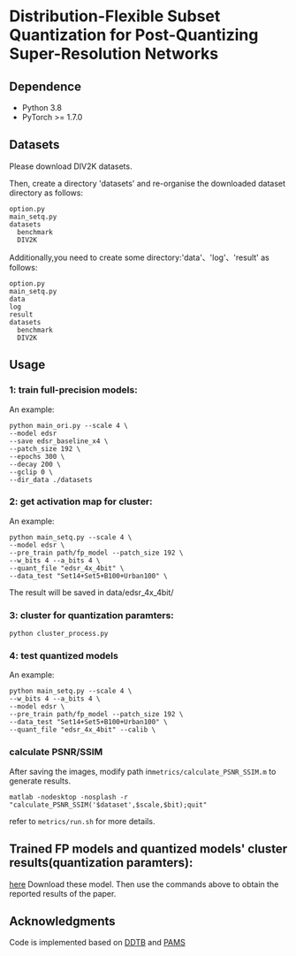 # Distribution-Flexible Subset Quantization for Post-Quantizing Super-Resolution Networks

## Dependence
* Python 3.8
* PyTorch >= 1.7.0

## Datasets
Please download DIV2K datasets.

Then, create a directory 'datasets' and re-organise the downloaded dataset directory as follows:

```
option.py
main_setq.py
datasets
  benchmark
  DIV2K
```
Additionally,you need to create some directory:'data'、'log'、'result'  as follows:
```
option.py
main_setq.py
data
log
result
datasets
  benchmark
  DIV2K
```
## Usage

### 1: train full-precision models:
An example:
```
python main_ori.py --scale 4 \
--model edsr
--save edsr_baseline_x4 \
--patch_size 192 \
--epochs 300 \
--decay 200 \
--gclip 0 \
--dir_data ./datasets
```
### 2: get activation map for cluster:

An example:
```
python main_setq.py --scale 4 \
--model edsr \
--pre_train path/fp_model --patch_size 192 \
--w_bits 4 --a_bits 4 \
--quant_file "edsr_4x_4bit" \
--data_test "Set14+Set5+B100+Urban100" \

```
The result will be saved in data/edsr_4x_4bit/

### 3: cluster for quantization paramters:
```
python cluster_process.py 
```

### 4: test quantized models

An example:
```
python main_setq.py --scale 4 \
--w_bits 4 --a_bits 4 \
--model edsr \
--pre_train path/fp_model --patch_size 192 \
--data_test "Set14+Set5+B100+Urban100" \
--quant_file "edsr_4x_4bit" --calib \
```


### calculate PSNR/SSIM

After saving the images, modify path in`metrics/calculate_PSNR_SSIM.m` to generate results.

```
matlab -nodesktop -nosplash -r "calculate_PSNR_SSIM('$dataset',$scale,$bit);quit"
```

refer to `metrics/run.sh` for more details.

##  Trained FP models and quantized models' cluster results(quantization paramters): 
[here](https://drive.google.com/drive/folders/1pI3EBmX6aa59Hj0IHTin1530y5CrH9Ap?usp=share_link)
Download these model. Then use the commands above to obtain the reported results of the paper.


##  Acknowledgments

Code is implemented based on [DDTB](https://github.com/zysxmu/DDTB) and [PAMS](https://github.com/colorjam/PAMS)
